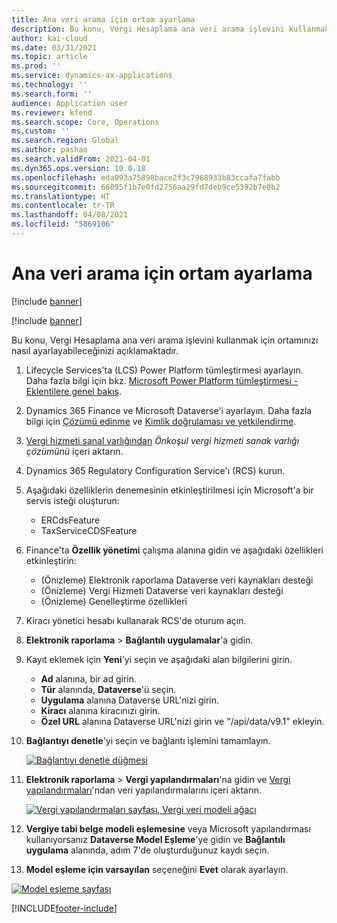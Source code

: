 ```yaml
---
title: Ana veri arama için ortam ayarlama
description: Bu konu, Vergi Hesaplama ana veri arama işlevini kullanmak için ortamınızı nasıl ayarlayabileceğinizi açıklamaktadır.
author: kai-cloud
ms.date: 03/31/2021
ms.topic: article
ms.prod: ''
ms.service: dynamics-ax-applications
ms.technology: ''
ms.search.form: ''
audience: Application user
ms.reviewer: kfend
ms.search.scope: Core, Operations
ms.custom: ''
ms.search.region: Global
ms.author: pashao
ms.search.validFrom: 2021-04-01
ms.dyn365.ops.version: 10.0.18
ms.openlocfilehash: eda093a75898bace2f3c7968933b83ccafa7fabb
ms.sourcegitcommit: 66095f1b7e0fd2756aa29fd7deb9ce5392b7e0b2
ms.translationtype: HT
ms.contentlocale: tr-TR
ms.lasthandoff: 04/08/2021
ms.locfileid: "5869106"
---
```

# <a name="set-up-an-environment-for-master-data-lookup"></a>Ana veri arama için ortam ayarlama

[!include [banner](../includes/banner.md)]

[!include [banner](../includes/preview-banner.md)]

Bu konu, Vergi Hesaplama ana veri arama işlevini kullanmak için ortamınızı nasıl ayarlayabileceğinizi açıklamaktadır.

1. Lifecycle Services'ta (LCS) Power Platform tümleştirmesi ayarlayın. Daha fazla bilgi için bkz. [Microsoft Power Platform tümleştirmesi - Eklentilere genel bakış](../../fin-ops-core/dev-itpro/power-platform/add-ins-overview.md).
2. Dynamics 365 Finance ve Microsoft Dataverse'i ayarlayın. Daha fazla bilgi için [Çözümü edinme](../../fin-ops-core/dev-itpro/power-platform/admin-reference.md#getting-the-solution) ve [Kimlik doğrulaması ve yetkilendirme](../../fin-ops-core/dev-itpro/power-platform/admin-reference.md#authentication-and-authorization).
3. [Vergi hizmeti sanal varlığından](https://go.microsoft.com/fwlink/?linkid=2158160) *Önkoşul vergi hizmeti sanak varlığı çözümünü* içeri aktarın.
4. Dynamics 365 Regulatory Configuration Service'ı (RCS) kurun. 
5. Aşağıdaki özelliklerin denemesinin etkinleştirilmesi için Microsoft'a bir servis isteği oluşturun:

      - ERCdsFeature
      - TaxServiceCDSFeature

6. Finance'ta **Özellik yönetimi** çalışma alanına gidin ve aşağıdaki özellikleri etkinleştirin:

      - (Önizleme) Elektronik raporlama Dataverse veri kaynakları desteği
      - (Önizleme) Vergi Hizmeti Dataverse veri kaynakları desteği
      - (Önizleme) Genelleştirme özellikleri

5. Kiracı yönetici hesabı kullanarak RCS'de oturum açın.
6. **Elektronik raporlama** > **Bağlantılı uygulamalar**'a gidin. 
7. Kayıt eklemek için **Yeni**'yi seçin ve aşağıdaki alan bilgilerini girin. 

   - **Ad** alanına, bir ad girin.
   - **Tür** alanında, **Dataverse**'ü seçin.
   - **Uygulama** alanına Dataverse URL'nizi girin.
   - **Kiracı** alanına kiracınızı girin.
   - **Özel URL** alanına Dataverse URL'nizi girin ve "/api/data/v9.1" ekleyin.

8. **Bağlantıyı denetle**'yi seçin ve bağlantı işlemini tamamlayın. 

   [![Bağlantıyı denetle düğmesi](./media/tax-service-setup-environment-for-mater-date-pic1.png)](./media/tax-service-setup-environment-for-mater-date-pic1.png)

9. **Elektronik raporlama** > **Vergi yapılandırmaları**'na gidin ve [Vergi yapılandırmaları](https://go.microsoft.com/fwlink/?linkid=2158352)'ndan veri yapılandırmalarını içeri aktarın.

   [![Vergi yapılandırmaları sayfası, Vergi veri modeli ağacı](./media/tax-service-setup-environment-for-mater-date-pic2.png)](./media/tax-service-setup-environment-for-mater-date-pic2.png)

10. **Vergiye tabi belge modeli eşlemesine** veya Microsoft yapılandırması kullanıyorsanız **Dataverse Model Eşleme**'ye gidin ve **Bağlantılı uygulama** alanında, adım 7'de oluşturduğunuz kaydı seçin.
11. **Model eşleme için varsayılan** seçeneğini **Evet** olarak ayarlayın.

   [![Model eşleme sayfası](./media/tax-service-setup-environment-for-mater-date-pic3.png)](./media/tax-service-setup-environment-for-mater-date-pic3.png)


[!INCLUDE[footer-include](../../includes/footer-banner.md)]
